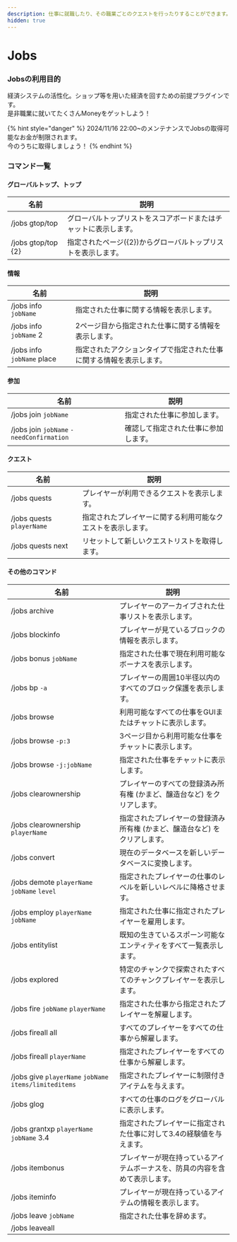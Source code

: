 ```yaml
---
description: 仕事に就職したり、その職業ごとのクエストを行ったりすることができます。
hidden: true
---
```


# Jobs

### Jobsの利用目的

経済システムの活性化。ショップ等を用いた経済を回すための前提プラグインです。\
是非職業に就いてたくさんMoneyをゲットしよう！

{% hint style="danger" %}
2024/11/16 22:00\~のメンテナンスでJobsの取得可能なお金が制限されます。\
今のうちに取得しましょう！
{% endhint %}



### コマンド一覧



#### グローバルトップ、トップ

| 名前                 | 説明                                |
| ------------------ | --------------------------------- |
| /jobs gtop/top     | グローバルトップリストをスコアボードまたはチャットに表示します。  |
| /jobs gtop/top {2} | 指定されたページ({2})からグローバルトップリストを表示します。 |

#### 情報

| 名前                         | 説明                                 |
| -------------------------- | ---------------------------------- |
| /jobs info `jobName`       | 指定された仕事に関する情報を表示します。               |
| /jobs info `jobName` 2     | 2ページ目から指定された仕事に関する情報を表示します。        |
| /jobs info `jobName` place | 指定されたアクションタイプで指定された仕事に関する情報を表示します。 |

#### 参加

| 名前                                       | 説明                 |
| ---------------------------------------- | ------------------ |
| /jobs join `jobName`                     | 指定された仕事に参加します。     |
| /jobs join `jobName` `-needConfirmation` | 確認して指定された仕事に参加します。 |

#### クエスト

| 名前                        | 説明                             |
| ------------------------- | ------------------------------ |
| /jobs quests              | プレイヤーが利用できるクエストを表示します。         |
| /jobs quests `playerName` | 指定されたプレイヤーに関する利用可能なクエストを表示します。 |
| /jobs quests next         | リセットして新しいクエストリストを取得します。        |

#### その他のコマンド

| 名前                                                     | 説明                                      |
| ------------------------------------------------------ | --------------------------------------- |
| /jobs archive                                          | プレイヤーのアーカイブされた仕事リストを表示します。              |
| /jobs blockinfo                                        | プレイヤーが見ているブロックの情報を表示します。                |
| /jobs bonus `jobName`                                  | 指定された仕事で現在利用可能なボーナスを表示します。              |
| /jobs bp `-a`                                          | プレイヤーの周囲10半径以内のすべてのブロック保護を表示します。        |
| /jobs browse                                           | 利用可能なすべての仕事をGUIまたはチャットに表示します。           |
| /jobs browse `-p:3`                                    | 3ページ目から利用可能な仕事をチャットに表示します。              |
| /jobs browse `-j:jobName`                              | 指定された仕事をチャットに表示します。                     |
| /jobs clearownership                                   | プレイヤーのすべての登録済み所有権 (かまど、醸造台など) をクリアします。  |
| /jobs clearownership `playerName`                      | 指定されたプレイヤーの登録済み所有権 (かまど、醸造台など) をクリアします。 |
| /jobs convert                                          | 現在のデータベースを新しいデータベースに変換します。              |
| /jobs demote `playerName` `jobName` `level`            | 指定されたプレイヤーの仕事のレベルを新しいレベルに降格させます。        |
| /jobs employ `playerName` `jobName`                    | 指定された仕事に指定されたプレイヤーを雇用します。               |
| /jobs entitylist                                       | 既知の生きているスポーン可能なエンティティをすべて一覧表示します。       |
| /jobs explored                                         | 特定のチャンクで探索されたすべてのチャンクプレイヤーを表示します。       |
| /jobs fire `jobName` `playerName`                      | 指定された仕事から指定されたプレイヤーを解雇します。              |
| /jobs fireall all                                      | すべてのプレイヤーをすべての仕事から解雇します。                |
| /jobs fireall `playerName`                             | 指定されたプレイヤーをすべての仕事から解雇します。               |
| /jobs give `playerName` `jobName` `items/limiteditems` | 指定されたプレイヤーに制限付きアイテムを与えます。               |
| /jobs glog                                             | すべての仕事のログをグローバルに表示します。                  |
| /jobs grantxp `playerName` `jobName` 3.4               | 指定されたプレイヤーに指定された仕事に対して3.4の経験値を与えます。     |
| /jobs itembonus                                        | プレイヤーが現在持っているアイテムボーナスを、防具の内容を含めて表示します。  |
| /jobs iteminfo                                         | プレイヤーが現在持っているアイテムの情報を表示します。             |
| /jobs leave `jobName`                                  | 指定された仕事を辞めます。                           |
| /jobs leaveall                                         |                                         |
